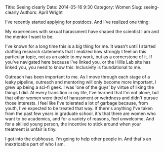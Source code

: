 Title: Seeing clearly
Date: 2014-05-16 9:30
Category: Women
Slug: seeing-clearly
Authors: April Wright

I've recently started applying for postdocs. And I've realized one thing: 

My experiences with sexual harassment have shaped the scientist I am and the mentor I want to be. 

I've known for a long time this is a big thing for me. It wasn't until I started drafting research statements that I realized how strongly I feel on this particular topic, not as an aside to my work, but as a cornerstone of it. If you've navigated here because I've linked you, or the Hillis Lab site has linked you, you need to know this:
Inclusivity is foundational to me. 

Outreach has been important to me. As I move through each stage of a leaky pipeline, outreach and mentoring will only become more important. 
I grew up being a sci-fi geek. I was 'one of the guys' by virtue of liking the things I did. At every transition in my life, I've learned that I'm not alone, but that other women were tired of harassment or weirdness and didn't pursue those interests. I feel like I've tolerated a lot of garbage because, from youth, I've expected to be treated that way. If there's anything I've taken from the past few years in graduate school, it's that there are women who want to be academics, and for a variety of reasons, feel unwelcome. And for a skilled young person, the incentive to stick around when your treatment is unfair is tiny. 

I got into the clubhouse. I'm going to help other people in. And that's an inextricable part of who I am.

